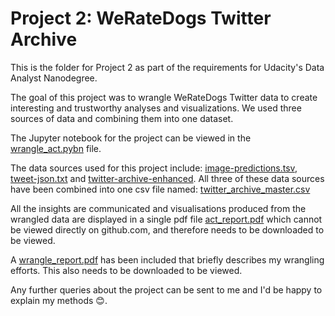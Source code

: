 # Project 2: WeRateDogs Twitter Archive

This is the folder for Project 2 as part of the requirements for Udacity's Data Analyst Nanodegree. 

The goal of this project was to wrangle WeRateDogs Twitter data to create interesting and trustworthy analyses and visualizations. We used three sources of data and combining them into one dataset.

The Jupyter notebook for the project can be viewed in the [wrangle_act.pybn](https://github.com/jessicastow/Udacity-Data-Analyst-Nanodegree-2022/blob/main/Project2/wrangle_act.ipynb) file. 

The data sources used for this project include: [image-predictions.tsv](https://github.com/jessicastow/Udacity-Data-Analyst-Nanodegree-2022/blob/main/Project2/image-predictions.tsv), [tweet-json.txt](https://github.com/jessicastow/Udacity-Data-Analyst-Nanodegree-2022/blob/main/Project2/tweet-json.txt) and [twitter-archive-enhanced](https://github.com/jessicastow/Udacity-Data-Analyst-Nanodegree-2022/blob/main/Project2/twitter-archive-enhanced.csv). All three of these data sources have been combined into one csv file named: [twitter_archive_master.csv](https://github.com/jessicastow/Udacity-Data-Analyst-Nanodegree-2022/blob/main/Project2/twitter_archive_master.csv)

All the insights are communicated and visualisations produced from the wrangled data are displayed in a single pdf file [act_report.pdf](https://github.com/jessicastow/Udacity-Data-Analyst-Nanodegree-2022/blob/main/Project2/act_report.pdf) which cannot be viewed directly on github.com, and therefore needs to be downloaded to be viewed. 

A [wrangle_report.pdf](https://github.com/jessicastow/Udacity-Data-Analyst-Nanodegree-2022/blob/main/Project2/wrangle_report.pdf) has been included that briefly describes my wrangling efforts. This also needs to be downloaded to be viewed.

Any further queries about the project can be sent to me and I'd be happy to explain my methods 😊. 
